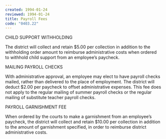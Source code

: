 ```yaml
---
created: 1994-01-24
reviewed: 1994-01-24
title: Payroll Fees
code: "0403.22"
---
```


CHILD SUPPORT WITHHOLDING

The district will collect and retain $5.00 per collection in addition to the withholding order amount to reimburse administrative costs when ordered to withhold child support from an employee’s paycheck.

MAILING PAYROLL CHECKS

With administrative approval, an employee may elect to have payroll checks mailed, rather than delivered to the place of employment. The district will deduct $2.00 per paycheck to offset administrative expenses. This fee does not apply to the regular mailing of summer payroll checks or the regular mailing of substitute teacher payroll checks.

PAYROLL GARNISHMENT FEE

When ordered by the courts to make a garnishment from an employee’s paycheck, the district will collect and retain $10.00 per collection in addition to the amount of garnishment specified, in order to reimburse district administrative costs.
